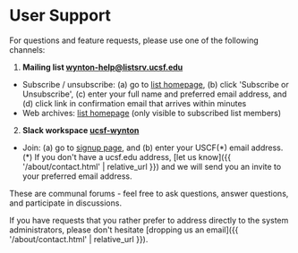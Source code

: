 # User Support

For questions and feature requests, please use one of the following channels:

1. **Mailing list [wynton-help@listsrv.ucsf.edu](https://listsrv.ucsf.edu/cgi-bin/wa?A0=wynton-help)**
  - Subscribe / unsubscribe: (a) go to [list homepage](https://listsrv.ucsf.edu/cgi-bin/wa?A0=wynton-help), (b) click 'Subscribe or Unsubscribe', (c) enter your full name and preferred email address, and (d) click link in confirmation email that arrives within minutes
  - Web archives: [list homepage](https://listsrv.ucsf.edu/cgi-bin/wa?A0=wynton-help) (only visible to subscribed list members)

2. **Slack workspace [ucsf-wynton](https://ucsf-wynton.slack.com/)**
  - Join: (a) go to [signup page](https://join.slack.com/t/ucsf-wynton/signup), and (b) enter your USCF(\*) email address. (\*) If you don't have a ucsf.edu address, [let us know]({{ '/about/contact.html' | relative_url }}) and we will send you an invite to your preferred email address.

<!--
3. the [Wynton issue tracker]
-->

These are communal forums - feel free to ask questions, answer questions, and participate in discussions.

If you have requests that you rather prefer to address directly to the system administrators, please don't hesitate [dropping us an email]({{ '/about/contact.html' | relative_url }}).


[Wynton issue tracker]: https://github.com/UCSF-HPC/wynton/wiki/Todo 
